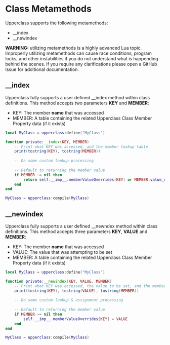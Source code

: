 # Class Metamethods

Upperclass supports the following metamethods:

* __index
* __newindex

**WARNING:** utilizing metamethods is a highly advanced Lua topic. Improperly utilizing metamethods can cause race conditions, program locks, and other instabilities if you do not understand what is happending behind the scenes. If you require any clarifications please open a GitHub Issue for additional documentation.

## __index

Upperclass fully supports a user defined __index method within class definitions. This method accepts two parameters **KEY** and **MEMBER**:

* KEY: The member **name** that was accessed
* MEMBER: A table containing the related Upperclass Class Member Property data (if it exists)

```lua
local MyClass = upperclass:define("MyClass")

function private:__index(KEY, MEMBER)
    -- Print what KEY was accessed, and the member lookup table
    print(tostring(KEY), tostring(MEMBER))
    
    -- Do some custom lookup processing
    
    -- Default to returning the member value
    if MEMBER ~= nil then
        return self.__imp__.memberValueOverrides[KEY] or MEMBER.value_default
    end
end

MyClass = upperclass:compile(MyClass)
```

## __newindex

Upperclass fully supports a user defined __newndex method within class definitions. This method accepts three parameters **KEY**, **VALUE** and **MEMBER**:

* KEY: The member **name** that was accessed
* VALUE: The value that was attempting to be set
* MEMBER: A table containing the related Upperclass Class Member Property data (if it exists)

```lua
local MyClass = upperclass:define("MyClass")

function private:__newindex(KEY, VALUE, MEMBER)
    -- Print what KEY was accessed, the value to be set, and the member lookup table
    print(tostring(KEY), tostring(VALUE), tostring(MEMBER))
    
    -- Do some custom lookup & assignment processing
    
    -- Default to returning the member value
    if MEMBER ~= nil then
        self.__imp__.memberValueOverrides[KEY] = VALUE        
    end
end

MyClass = upperclass:compile(MyClass)
```
